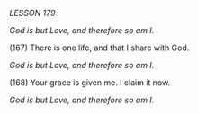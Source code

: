 *LESSON 179*

*God is but Love, and therefore so am I.*

(167) There is one life, and that I share with God.

*God is but Love, and therefore so am I.*

(168) Your grace is given me. I claim it now.

*God is but Love, and therefore so am I.*